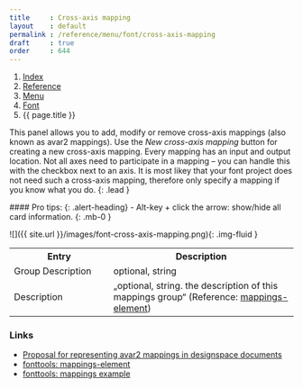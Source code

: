```yaml
---
title     : Cross-axis mapping
layout    : default
permalink : /reference/menu/font/cross-axis-mapping
draft     : true
order     : 644
---
```


<nav aria-label="breadcrumb">
  <ol class="breadcrumb small">
    <li class="breadcrumb-item"><a href="{{ site.url }}">Index</a></li>
    <li class="breadcrumb-item"><a href="{{ site.url }}/reference">Reference</a></li>
    <li class="breadcrumb-item"><a href="{{ site.url }}/reference/menu">Menu</a></li>
    <li class="breadcrumb-item"><a href="{{ site.url }}/reference/menu/font">Font</a></li>
    <li class="breadcrumb-item active" aria-current="page">{{ page.title }}</li>
  </ol>
</nav>

This panel allows you to add, modify or remove cross-axis mappings (also known as avar2 mappings). Use the *New cross-axis mapping* button for creating a new cross-axis mapping. Every mapping has an input and output location. Not all axes need to participate in a mapping – you can handle this with the checkbox next to an axis. It is most likey that your font project does not need such a cross-axis mapping, therefore only specify a mapping if you know what you do.
{: .lead }

<div class="alert alert-primary mt-3" role="alert" markdown='1'>
#### Pro tips: 
{: .alert-heading}
- Alt-key + click the arrow: show/hide all card information.
{: .mb-0 }
</div>

![]({{ site.url }}/images/font-cross-axis-mapping.png){: .img-fluid }


<table class='table table-hover'>
<tr>
<th width='35%'>Entry</th>
<th width='65%'>Description</th>
</tr>
<tr>
<td>Group Description</td>
<td>optional, string</td>
</tr>
<tr>
<td>Description</td>
<td>„optional, string. the description of this mappings group“ (Reference: <a href='https://github.com/fonttools/fonttools/blob/main/Doc/source/designspaceLib/xml.rst#mappings-element' target="_blank">mappings-element</a>)</td>
</tr>
</table>


### Links

- [Proposal for representing avar2 mappings in designspace documents](https://github.com/harfbuzz/boring-expansion-spec/blob/main/avar2-in-designspace.md)
- [fonttools: mappings-element](https://github.com/fonttools/fonttools/blob/main/Doc/source/designspaceLib/xml.rst#mappings-element)
- [fonttools: mappings example](https://github.com/fonttools/fonttools/blob/main/Doc/source/designspaceLib/xml.rst#34example-of-all-mappings-elements-together)
